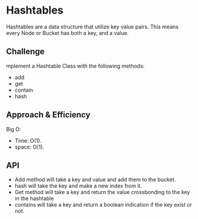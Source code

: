 # Hashtables
<!-- Short summary or background information -->
Hashtables are a data structure that utilize key value pairs. This means every Node or Bucket has both a key, and a value.

## Challenge
<!-- Description of the challenge -->
mplement a Hashtable Class with the following methods:
* add
* get
* contain
* hash

## Approach & Efficiency
<!-- What approach did you take? Why? What is the Big O space/time for this approach? -->
Big O:
* Time: O(1).
* space: O(1).
## API
<!-- Description of each method publicly available in each of your hashtable -->
* Add method will take a key and value and add them to the bucket.
* hash will take the key and make a new index from it.
* Get method will take a key and return the value crossbonding to the key in the hashtable
* contains will take a key and return a boolean indication if the key exist or not.